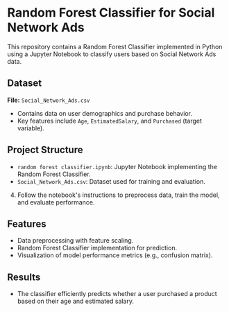 # Random Forest Classifier for Social Network Ads

This repository contains a Random Forest Classifier implemented in Python using a Jupyter Notebook to classify users based on Social Network Ads data.

## Dataset
**File:** `Social_Network_Ads.csv`
- Contains data on user demographics and purchase behavior.
- Key features include `Age`, `EstimatedSalary`, and `Purchased` (target variable).

## Project Structure
- `random forest classifier.ipynb`: Jupyter Notebook implementing the Random Forest Classifier.
- `Social_Network_Ads.csv`: Dataset used for training and evaluation.

4. Follow the notebook's instructions to preprocess data, train the model, and evaluate performance.

## Features
- Data preprocessing with feature scaling.
- Random Forest Classifier implementation for prediction.
- Visualization of model performance metrics (e.g., confusion matrix).

## Results
- The classifier efficiently predicts whether a user purchased a product based on their age and estimated salary.


